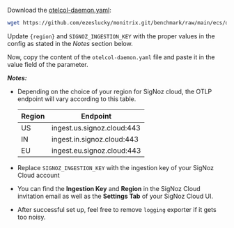Download the [otelcol-daemon.yaml](https://github.com/ezeslucky/monitrix.git/benchmark/blob/main/ecs/otelcol-daemon.yaml):

```bash
wget https://github.com/ezeslucky/monitrix.git/benchmark/raw/main/ecs/otelcol-daemon.yaml
```

Update `{region}` and `SIGNOZ_INGESTION_KEY` with the proper values in the config
as stated in the *Notes* section below.

Now, copy the content of the `otelcol-daemon.yaml` file and paste it in the
value field of the parameter.

***Notes:***

- Depending on the choice of your region for SigNoz cloud, the OTLP endpoint
  will vary according to this table.

  | Region	| Endpoint |
  | --- | --- |
  | US | ingest.us.signoz.cloud:443 |
  | IN | ingest.in.signoz.cloud:443 |
  | EU | ingest.eu.signoz.cloud:443 |
- Replace `SIGNOZ_INGESTION_KEY` with the ingestion key of your SigNoz Cloud account
- You can find the **Ingestion Key** and **Region** in the SigNoz Cloud invitation email as well as the **Settings Tab** of your SigNoz Cloud UI.
- After successful set up, feel free to remove `logging` exporter if it gets too noisy.